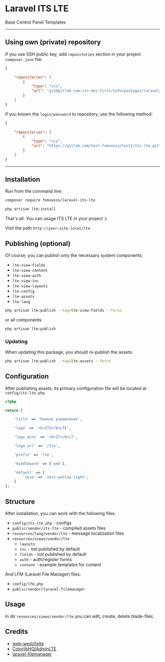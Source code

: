 # Laravel ITS LTE

Base Control Panel Templates

----------

## Using own (private) repository

If you use SSH public key, add `repositories` section in your project `composer.json` file:
```json
{

    "repositories": [
        {
            "type": "vcs",
            "url": "git@gitlab.com:its-dev-first/info/packages/laravel/its-lte.git"
        }
    ]
}
```
If you known the `login/password` to repository, use the following method:
```json
{
    
    "repositories": [
        {
            "type": "vcs",
            "url": "https://gitlab.com/test-fomvasss/test1/its-lte.git"
        }
    ]
}
```
---

## Installation

Run from the command line:

```bash
composer require fomvasss/laravel-its-lte
```

```bash
php artisan lte:install
```

That's all. You can usage ITS LTE in your project :) 

Visit the path `http://your-site.local/lte` 

## Publishing (optional)
Of course, you can publish only the necessary system components:
- `lte-view-fields`
- `lte-view-content`
- `lte-view-auth`
- `lte-view-inc`
- `lte-view-layouts`
- `lte-config`
- `lte-assets`
- `lte-lang`

```bash
php artisan lte:publish --tag=lte-view-fields --force
```
or all components
```bash
php artisan lte:publish
```

### Updating 
When updating this package, you should re-publish the assets:
```bash
php artisan lte:publish --tag=lte-assets --force
```

## Configuration
After publishing assets, its primary configuration file will be located at `config/its-lte.php`
```php
<?php

return [

    'title' => 'Панель управления',

    'logo' => '<b>ITS</b>LTE',

    'logo_mini' => '<b>IT</b>LT',

    'logo_url' => '/lte',

    'prefix' => 'lte',

    'middleware' => ['web'],

    'default' => [
        'skin' => 'skin-yellow-light',
    ]
];
```

## Structure

After installation, you can work with the following files:

- `config/its-lte.php` - configs
- `public/vendor/its-lte` - compiled assets files
- `resources/lang/vendor/lte` - message localization files
- `resources/views/vendor/lte`
    - `layouts`
    - `inc` - not published by default
    - `fields` - not published by default
    - `auth` - auth/register forms
    - `content` - example templates for content
    
And LFM (Laravel File Manager) files:
- `config/lfm.php`
- `public/vendor/laravel-filemanager`

## Usage

In dir `resources/views/vendor/lte` you can edit, create, delete blade-files.

## Credits
- [web-west/itslte](https://github.com/web-west/itslte)
- [ColorlibHQ/AdminLTE](https://github.com/ColorlibHQ/AdminLTE)
- [laravel-filemanager](https://unisharp.github.io/laravel-filemanager/)